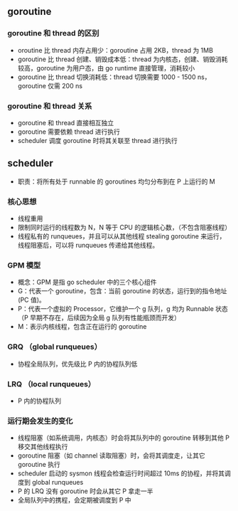 ## goroutine
### goroutine 和 thread 的区别
- oroutine 比 thread 内存占用少：goroutine 占用 2KB，thread 为 1MB
- goroutine 比 thread 创建、销毁成本低：thread 为内核态，创建、销毁消耗较高，goroutine 为用户态，由 go runtime 直接管理，消耗较小
- goroutine 比 thread 切换消耗低：thread 切换需要 1000 - 1500 ns，goroutine 仅需 200 ns
### goroutine 和 thread 关系
- goroutine 和 thread 直接相互独立
- goroutine 需要依赖 thread 进行执行
- scheduler 调度 goroutine 时将其关联至 thread 进行执行

## scheduler
- 职责：将所有处于 runnable 的 goroutines 均匀分布到在 P 上运行的 M
### 核心思想
- 线程重用
- 限制同时运行的线程数为 N，N 等于 CPU 的逻辑核心数，（不包含阻塞线程）
- 线程私有的 runqueues，并且可以从其他线程 stealing goroutine 来运行，线程阻塞后，可以将 runqueues 传递给其他线程。
### GPM 模型
- 概念：GPM 是指 go scheduler 中的三个核心组件
- G：代表一个 goroutine，包含：当前 goroutine 的状态，运行到的指令地址(PC 值)。
- P：代表一个虚拟的 Processor，它维护一个 g 队列，g 均为 Runnable 状态
（P 早期不存在，后续因为全局 g 队列有性能瓶颈而开发）
- M：表示内核线程，包含正在运行的 goroutine
### GRQ （global runqueues）
- 协程全局队列，优先级比 P 内的协程队列低
### LRQ （local runqueues）
- P 内的协程队列
### 运行期会发生的变化
- 线程阻塞（如系统调用，内核态）时会将其队列中的 goroutine 转移到其他 P 移交其他线程执行
- goroutine 阻塞（如 channel 读取阻塞）时，会将其调度走，让其它 goroutine 执行
- scheduler 启动的 sysmon 线程会检查运行时间超过 10ms 的协程，并将其调度到 global runqueues
- P 的 LRQ 没有 goroutine 时会从其它 P 拿走一半
- 全局队列中的携程，会定期被调度到 P 中